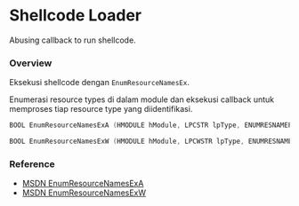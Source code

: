 # Shellcode Loader

Abusing callback to run shellcode.

### Overview

Eksekusi shellcode dengan `EnumResourceNamesEx`.

Enumerasi resource types di dalam module dan eksekusi callback untuk memproses tiap resource type yang diidentifikasi.

```c++
BOOL EnumResourceNamesExA (HMODULE hModule, LPCSTR lpType, ENUMRESNAMEPROCA lpEnumFunc, LONG_PTR lParam, DWORD dwFlags, LANGID LangId);

BOOL EnumResourceNamesExW (HMODULE hModule, LPCWSTR lpType, ENUMRESNAMEPROCW lpEnumFunc, LONG_PTR lParam, DWORD dwFlags, LANGID LangId);
```

### Reference 

- [MSDN EnumResourceNamesExA](https://docs.microsoft.com/en-us/windows/win32/api/libloaderapi/nf-libloaderapi-enumresourcenamesexa)
- [MSDN EnumResourceNamesExW](https://docs.microsoft.com/en-us/windows/win32/api/libloaderapi/nf-libloaderapi-enumresourcenamesexw)